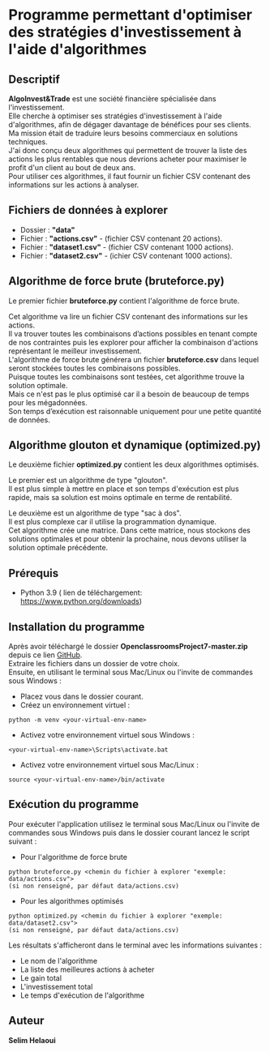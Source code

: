 # Programme permettant d'optimiser des stratégies d'investissement à l'aide d'algorithmes
## Descriptif
**AlgoInvest&Trade** est une société financière spécialisée dans l'investissement.<br> Elle cherche à optimiser ses stratégies d'investissement à l'aide d'algorithmes, afin de dégager davantage de bénéfices pour ses clients.<br>
Ma mission était de traduire leurs besoins commerciaux en solutions techniques.<br>
J'ai donc conçu deux algorithmes qui permettent de trouver la liste des actions les plus rentables que nous devrions acheter pour maximiser le profit d'un client au bout de deux ans.<br>
Pour utiliser ces algorithmes, il faut fournir un fichier CSV contenant des informations sur les actions à analyser.


## Fichiers de données à explorer
* Dossier : **"data"**
 * Fichier : **"actions.csv"** - (fichier CSV contenant 20 actions).<br>
 * Fichier : **"dataset1.csv"** - (fichier CSV contenant 1000 actions).<br>
 * Fichier : **"dataset2.csv"** - (ichier CSV contenant 1000 actions).<br>

## Algorithme de force brute (bruteforce.py)
Le premier fichier **bruteforce.py** contient l'algorithme de force brute.<br>

Cet algorithme va lire un fichier CSV contenant des informations sur les actions.<br> Il va trouver toutes les combinaisons d’actions possibles en tenant compte de nos contraintes puis les explorer pour afficher la combinaison d'actions représentant le meilleur investissement.<br>
L'algorithme de force brute générera un fichier **bruteforce.csv** dans lequel seront stockées toutes les combinaisons possibles.<br>
Puisque toutes les combinaisons sont testées, cet algorithme trouve la solution optimale.<br>
Mais ce n'est pas le plus optimisé car il a besoin de beaucoup de temps pour les mégadonnées.<br>
Son temps d’exécution est raisonnable uniquement pour une petite quantité de données.


## Algorithme glouton et dynamique (optimized.py)
Le deuxième fichier **optimized.py** contient les deux algorithmes optimisés.<br>

Le premier est un algorithme de type "glouton".<br>
Il est plus simple à mettre en place et son temps d'exécution est plus rapide, mais sa solution est moins optimale en terme de rentabilité.

Le deuxième est un algorithme de type "sac à dos".<br>
Il est plus complexe car il utilise la programmation dynamique.<br> Cet algorithme crée une matrice. Dans cette matrice, nous stockons des solutions optimales et pour obtenir la prochaine, nous devons utiliser la solution optimale précédente.<br>

## Prérequis
* Python 3.9 ( lien de téléchargement: <https://www.python.org/downloads>)

## Installation du programme

Après avoir téléchargé le dossier **OpenclassroomsProject7-master.zip** depuis ce lien [GitHub](https://github.com/SelHel/OpenclassroomsProject7.git).  
Extraire les fichiers dans un dossier de votre choix.  
Ensuite, en utilisant le terminal sous Mac/Linux ou l'invite de commandes sous Windows :

* Placez vous dans le dossier courant.
* Créez un environnement virtuel :

```
python -m venv <your-virtual-env-name>
```
* Activez votre environnement virtuel sous Windows :

```
<your-virtual-env-name>\Scripts\activate.bat
```
* Activez votre environnement virtuel sous Mac/Linux :

```
source <your-virtual-env-name>/bin/activate
```
## Exécution du programme
Pour exécuter l'application utilisez le terminal sous Mac/Linux ou l'invite de commandes sous Windows puis dans le dossier courant lancez le script suivant :

* Pour l'algorithme de force brute


```
python bruteforce.py <chemin du fichier à explorer "exemple: data/actions.csv">
(si non renseigné, par défaut data/actions.csv)

```

* Pour les algorithmes optimisés


```
python optimized.py <chemin du fichier à explorer "exemple: data/dataset2.csv">
(si non renseigné, par défaut data/actions.csv)

```
Les résultats s'afficheront dans le terminal avec les informations suivantes :

* Le nom de l'algorithme
* La liste des meilleures actions à acheter
* Le gain total
* L'investissement total
* Le temps d'exécution de l'algorithme

## Auteur
**Selim Helaoui**